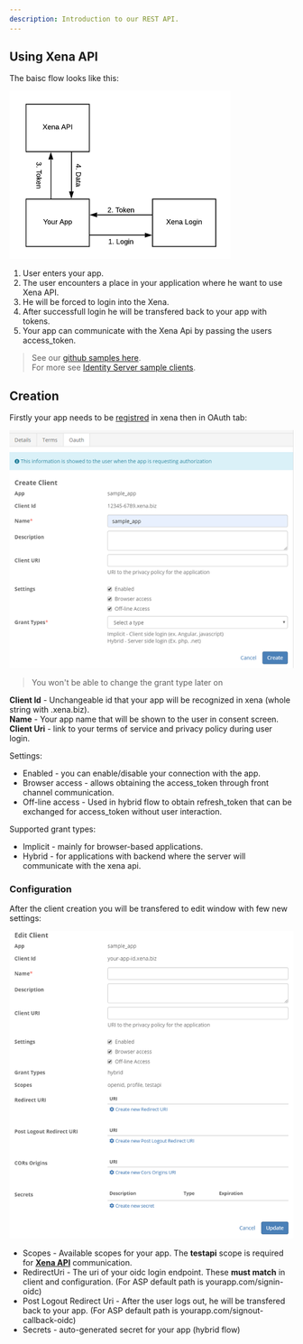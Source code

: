```yaml
---
description: Introduction to our REST API.
---
```

## Using Xena API

The baisc flow looks like this: 

![Flow](../../.gitbook/assets/api_call.png)

1. User enters your app.
2. The user encounters a place in your application where he want to use Xena API.
3. He will be forced to login into the Xena.
4. After successfull login he will be transfered back to your app with tokens.
5. Your app can communicate with the Xena Api by passing the users access_token.

> See our [github samples here](https://github.com/EG-BRS/Identity.Server.Sample.Dotnet).  
For more see [Identity Server sample clients](https://github.com/IdentityServer/IdentityServer4/tree/master/samples/Clients/src).

## Creation
Firstly your app needs to be [registred](createapplication.md) in xena then in OAuth tab:

![Xena Client Form](../../.gitbook/assets/client_creating.png)

> You won't be able to change the grant type later on

**Client Id** - Unchangeable id that your app will be recognized in xena (whole string with .xena.biz).   
**Name** - Your app name that will be shown to the user in consent screen.    
**Client Uri** - link to your terms of service and privacy policy during user login.  

Settings:
- Enabled - you can enable/disable your connection with the app.
- Browser access - allows obtaining the access_token through front channel communication.
- Off-line access - Used in hybrid flow to obtain refresh_token that can be exchanged for access_token without user interaction.

Supported grant types:
- Implicit - mainly for browser-based applications.
- Hybrid - for applications with backend where the server will communicate with the xena api.

### Configuration

After the client creation you will be transfered to edit window with few new settings:

![Xena Client Form](../../.gitbook/assets/xena_client_form.png)

- Scopes - Available scopes for your app. The **testapi** scope is required for [**Xena API**](the-xena-api.md) communication.
- RedirectUri - The uri of your oidc login endpoint. These **must match** in client and configuration. (For ASP default path is yourapp.com/signin-oidc)
- Post Logout Redirect Uri - After the user logs out, he will be transfered back to your app. (For ASP default path is yourapp.com/signout-callback-oidc)
- Secrets - auto-generated secret for your app (hybrid flow)